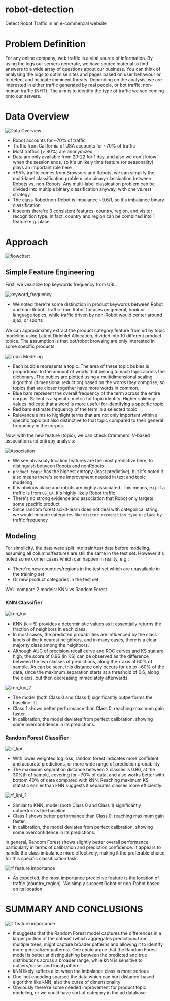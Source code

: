 # robot-detection
Detect Robot Traffic in an e-commercial website

# Problem Definition

For any online company, web traffic is a vital source of information. By using the logs our servers generate, we have source material to find answers to a wide array of questions about our business. You can think of analysing the logs to optimise sites and pages based on user behaviour or to detect and mitigate imminent threats.
Depending on the analysis, we are interested in either traffic generated by real people, or bot traffic: non-human traffic (NHT).
The aim is to identify the type of traffic we see coming onto our servers.

# Data Overview

![Data Overview](./img/data_overview.jpg)

* Robot accounts for ~70% of traffic
* Traffic from California of USA accounts for ~70% of traffic
* Most traffics (> 80%) are anonymized
* Data are only available from 20-22 for 1 day, and also we don't know when the session ends, so it's unlikely time feature (or seasonality) plays an important role here
*  +95% traffic comes from Browsers and Robots, we can simplify the multi-label classification problem into binary classication between Robots vs. non-Robots. Any multi-label classication problem can be divided into multiple binary classification anyway, with one vs.rest strategy
* The class Robot/non-Robot is imbalance ~0.6/1, so it's imbalance binary classification
* It seems there're 3 consistent features: country, region, and visitor recognition type. In fact, country and region can be combined into 1 feature e.g. place

# Approach

![flowchart](./img/flowchart.jpg)

## Simple Feature Engineering

First, we visualize top keywords frequency from URL.

![keyword_frequency](./img/keyword_frequency.png)

* We noted there're some distinction in product keywords between Robot and non-Robot. Traffic from Robot focuses on general, book or language topics, while traffic driven by non-Robot would center around ajax, or sports

We can approximately extract the product category feature from url by topic modeling using Latent Dirichlet Allocation, divided into 10 different product topics. The assumption is that bot/robot browsing are only interested in some specific products.

![Topic Modeling](./img/topic_modeling.png)


* Each bubble represents a topic. The area of these topic bubles is proportional to the amount of words that belong to each topic across the dictionary. The bubles are plotted using a multidimensional scaling algorithm (dimensional reduction) based on the words they comprise, so topics that are closer together have more words in common.
* Blue bars represent the overall frequency of the term across the entire corpus. Salient is a specific metric for topic identity. Higher saliency values indicate that a word is more useful for identifying a specific topic. 
* Red bars estimate frequency of the term in a selected topic
* Relevance aims to highlight terms that are not only important within a specific topic but also distinctive to that topic compared to their general frequency in the corpus.

Now, with the new feature (topic), we can check Crammers' V-based association and entropy analysis:

![Association](./img/crammer_V_heatmap.png)

* We see obvisouly location features are the most predictive here, to distinguish between Robots and nonRobots
* `product_topic` has the highest entropy (least predictive), but it's noted it also means there's some improvement needed in text and topic modeling
* It is obvious place and robots are highly associated. This means, e.g. if a traffic is from `US_CA`, it's highly likely Robot traffic
* There's no strong evidence and association that Robot only targets some specific product
* Since random forest scikit-learn does not deal with categorical string, we would encode categories like `visitor_recognition_type` or `place` by traffic frequency

## Modeling
For simplicity, the data were split into train/test data before modeling, assuming all columns/features are still the same in the test set. However it's noted some corner cases which can happen in reality, e.g.:
* There're new countries/regions in the test set which are unavailable in the training set
* Or new product categories in the test set

We'll compare 2 models: KNN vs Random Forest

### KNN Classifier

![knn_kpi](./img/knn_metrics.jpg)

* KNN (k = 5) provides a deterministic values as it essentially returns the fraction of neighbors in each class.
* In most cases, the predicted probabilities are influenced by the class labels of the k nearest neighbors, and in many cases, there is a clear majority class among the neighbors.
* Although AUC of precision-recall curve and ROC curves and KS stat are high, the score of 0.96 (in KS) can be observed as the difference between the two classes of predictions, along the x axis at 60% of sample. As can be seen, this distance only occurs for up to ~60% of the data, since the maximum separation starts at a threshold of 0.6, along the x axis, but then decreasing immediately afterwards. 

![knn_kpi_2](./img/knn_metrics_extra.png)

* The model (both Class 0 and Class 1) significantly outperforms the baseline lift.
* Class 1 shows better performance than Class 0, reaching maximum gain faster.
* In calibration, the model deviates from perfect calibration, showing some overconfidence in its predictions.


### Random Forest Classifier

![rf_kpi](./img/rf_metrics.jpg)

* With lower weighted log loss, random forest indicates more confident and accurate predictions, or more wide range of prediction probability
* The maximum separation distance between 2 classes is 0.96, at the 30%th of sample, covering for ~70% of data, and also works better with bottom 40% of data compared with kNN. Reaching maximum KS statistic earlier than kNN suggests it separates classes more efficiently.

![rf_kpi_2](./img/rf_metrics_2.jpg)

* Similar to KNN, model (both Class 0 and Class 1) significantly outperforms the baseline.
* Class 1 shows better performance than Class 0, reaching maximum gain faster.
* In calibration, the model deviates from perfect calibration, showing some overconfidence in its predictions.

In general, Random Forest shows slightly better overall performance, particularly in terms of calibration and prediction confidence. It appears to handle the class imbalance more effectively, making it the preferable choice for this specific classification task.

![rf feature importance](./img/rf_feature_importance.jpg)

* As expected, the most importance predictive feature is the location of traffic (country_region). We simply suspect Robot or non-Robot based on its location

# SUMMARY AND CONCLUSIONS

![rf feature importance](./img/Model_Comparison.png)

* It suggests that the Random Forest model captures the differences in a larger portion of the dataset (which aggregates predictions from multiple trees, might capture broader patterns and allowing it to identify more generalized patterns). One could argue that the Random Forest model is better at distinguishing between the predicted and true distributions across a broader range, while kNN is sensitive to outliers/noiser and local pattern
* kNN likely suffers a lot when the imbalance class is more serious
* One-hot encoding sparsed the data which can hurt distance-based algorithm like kNN, also the curse of dimensionality
* Obviously there're some needed improvement for product topic modeling, or we could have sort of category in the ad database 
